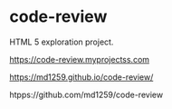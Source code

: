 # code-review
HTML 5 exploration project.

https://code-review.myprojectss.com

https://md1259.github.io/code-review/

htpps://github.com/md1259/code-review

